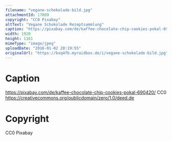 ```yaml
---
filename: "vegane-schokolade-bild.jpg"
attachmentId: 17009
copyright: "CC0 Pixabay"
altText: "Vegane Schokolade Rezeptsammlung"
caption: "https://pixabay.com/de/kaffee-chocolate-chip-cookies-pokal-690420/ CC0 https://creativecommons.org/publicdomain/zero/1.0/deed.de"
width: 1920
height: 1161
mimeType: "image/jpeg"
uploadDate: "2016-01-02 20:19:55"
originalUrl: "https://bxq4fb.myraidbox.de/i/vegane-schokolade-bild.jpg"
---
```


# Caption

https://pixabay.com/de/kaffee-chocolate-chip-cookies-pokal-690420/ CC0 https://creativecommons.org/publicdomain/zero/1.0/deed.de

# Copyright

CC0 Pixabay
